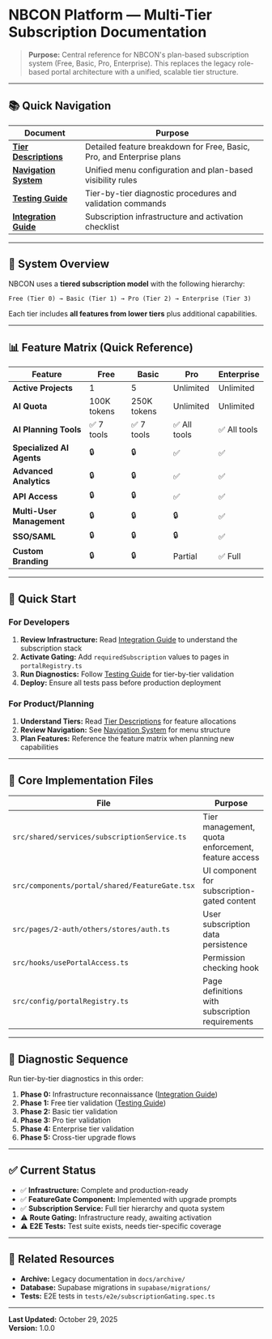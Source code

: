 # NBCON Platform — Multi-Tier Subscription Documentation

> **Purpose:** Central reference for NBCON's plan-based subscription system (Free, Basic, Pro, Enterprise). This replaces the legacy role-based portal architecture with a unified, scalable tier structure.

---

## 📚 Quick Navigation

| Document | Purpose |
|----------|---------|
| **[Tier Descriptions](plan/tiers.md)** | Detailed feature breakdown for Free, Basic, Pro, and Enterprise plans |
| **[Navigation System](plan/navigation.md)** | Unified menu configuration and plan-based visibility rules |
| **[Testing Guide](plan/tests.md)** | Tier-by-tier diagnostic procedures and validation commands |
| **[Integration Guide](plan/integration.md)** | Subscription infrastructure and activation checklist |

---

## 🎯 System Overview

NBCON uses a **tiered subscription model** with the following hierarchy:

```
Free (Tier 0) → Basic (Tier 1) → Pro (Tier 2) → Enterprise (Tier 3)
```

Each tier includes **all features from lower tiers** plus additional capabilities.

---

## 📊 Feature Matrix (Quick Reference)

| Feature | Free | Basic | Pro | Enterprise |
|---------|------|-------|-----|------------|
| **Active Projects** | 1 | 5 | Unlimited | Unlimited |
| **AI Quota** | 100K tokens | 250K tokens | Unlimited | Unlimited |
| **AI Planning Tools** | ✅ 7 tools | ✅ 7 tools | ✅ All tools | ✅ All tools |
| **Specialized AI Agents** | 🔒 | 🔒 | ✅ | ✅ |
| **Advanced Analytics** | 🔒 | 🔒 | ✅ | ✅ |
| **API Access** | 🔒 | 🔒 | ✅ | ✅ |
| **Multi-User Management** | 🔒 | 🔒 | 🔒 | ✅ |
| **SSO/SAML** | 🔒 | 🔒 | 🔒 | ✅ |
| **Custom Branding** | 🔒 | 🔒 | Partial | ✅ Full |

---

## 🚀 Quick Start

### For Developers

1. **Review Infrastructure:** Read [Integration Guide](plan/integration.md) to understand the subscription stack
2. **Activate Gating:** Add `requiredSubscription` values to pages in `portalRegistry.ts`
3. **Run Diagnostics:** Follow [Testing Guide](plan/tests.md) for tier-by-tier validation
4. **Deploy:** Ensure all tests pass before production deployment

### For Product/Planning

1. **Understand Tiers:** Read [Tier Descriptions](plan/tiers.md) for feature allocations
2. **Review Navigation:** See [Navigation System](plan/navigation.md) for menu structure
3. **Plan Features:** Reference the feature matrix when planning new capabilities

---

## 🔧 Core Implementation Files

| File | Purpose |
|------|---------|
| `src/shared/services/subscriptionService.ts` | Tier management, quota enforcement, feature access |
| `src/components/portal/shared/FeatureGate.tsx` | UI component for subscription-gated content |
| `src/pages/2-auth/others/stores/auth.ts` | User subscription data persistence |
| `src/hooks/usePortalAccess.ts` | Permission checking hook |
| `src/config/portalRegistry.ts` | Page definitions with subscription requirements |

---

## 📝 Diagnostic Sequence

Run tier-by-tier diagnostics in this order:

1. **Phase 0:** Infrastructure reconnaissance ([Integration Guide](plan/integration.md))
2. **Phase 1:** Free tier validation ([Testing Guide](plan/tests.md))
3. **Phase 2:** Basic tier validation
4. **Phase 3:** Pro tier validation
5. **Phase 4:** Enterprise tier validation
6. **Phase 5:** Cross-tier upgrade flows

---

## ✅ Current Status

- ✅ **Infrastructure:** Complete and production-ready
- ✅ **FeatureGate Component:** Implemented with upgrade prompts
- ✅ **Subscription Service:** Full tier hierarchy and quota system
- ⚠️ **Route Gating:** Infrastructure ready, awaiting activation
- ⚠️ **E2E Tests:** Test suite exists, needs tier-specific coverage

---

## 🔗 Related Resources

- **Archive:** Legacy documentation in `docs/archive/`
- **Database:** Supabase migrations in `supabase/migrations/`
- **Tests:** E2E tests in `tests/e2e/subscriptionGating.spec.ts`

---

**Last Updated:** October 29, 2025  
**Version:** 1.0.0

